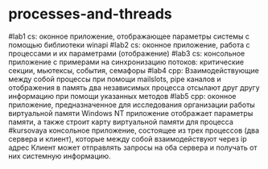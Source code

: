 # processes-and-threads

#lab1 cs:
оконное приложение, отображающее параметры системы с помощью библиотеки winapi
#lab2 cs:
оконное приложение, работа с процессами и их параметрами (отображение) 
#lab3 cs:
консольное приложение с примерами на синхронизацию потоков: критические секции, мьютексы, события, семафоры
#lab4 cpp:
Взаимодействующие между собой процессы при помощи mailslots, pipe каналов и отображения в память
два независимых процесса отсылают друг другу информацию при помощи указанных методов
#lab5 cpp:
оконное приложение, предназначенное для исследования организации работы виртуальной памяти Windows NT 
приложение отображает параметры памяти, а также строит карту виртуальной памяти для процесса
#kursovaya
консольное приложение, состоящее из трех процессов (два сервера и клиент), которые между собой взаимодействуют через ip адрес
Клиент может отправлять запросы на оба сервера и получать от них системную информацию. 

